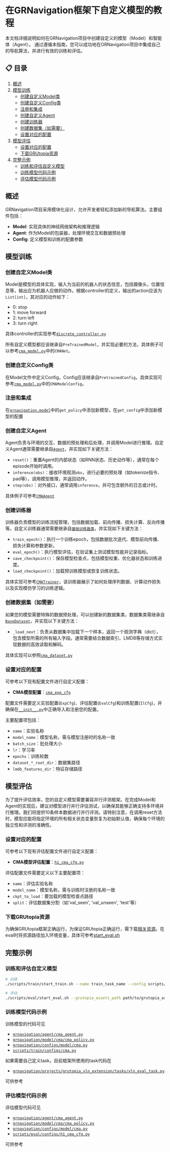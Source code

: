 # 在GRNavigation框架下自定义模型的教程

本文档详细说明如何在GRNavigation项目中创建自定义的模型（Model）和智能体（Agent）。 通过遵循本指南，您可以成功地在GRNavigation项目中集成自己的导航算法，并进行有效的训练和评估。

## 📋 目录

1. [概述](#概述)
2. [模型训练](#模型训练)
   - [创建自定义Model类](#创建自定义model类)
   - [创建自定义Config类](#创建自定义config类)
   - [注册和集成](#注册和集成)
   - [创建自定义Agent](#创建自定义agent)
   - [创建训练器](#创建训练器)
   - [创建数据集（如需要）](#创建数据集如需要)
   - [设置对应的配置](#设置对应的配置)
3. [模型评估](#模型评估)
   - [设置对应的配置](#设置对应的配置-1)
   - [下载GRUtopia资源](#下载grutopia资源)
4. [完整示例](#完整示例)
   - [训练和评估自定义模型](#训练和评估自定义模型)
   - [训练模型代码示例](#训练模型代码示例)
   - [评估模型代码示例](#评估模型代码示例)

## 概述

GRNavigation项目采用模块化设计，允许开发者轻松添加新的导航算法。主要组件包括：

- **Model**: 实现具体的神经网络架构和推理逻辑
- **Agent**: 作为Model的包装器，处理环境交互和数据预处理
- **Config**: 定义模型和训练的配置参数

## 模型训练

### 创建自定义Model类

Model是模型的具体实现，输入为当前的机器人的状态信息，包括摄像头，位置信息等，输出应为机器人应做的动作。根据controller的定义，输出的action应该为`List[int]`，其对应的动作如下：
- 0: stop
- 1: move forward
- 2: turn left
- 3: turn right

具体controller的实现参考[`discrete_controller.py`](../grnavigation/projects/grutopia_vln_extension/controllers/discrete_controller.py)

所有自定义模型都应该继承自`PreTrainedModel`，并实现必要的方法，具体例子可以参考[`cma_model.py`](../grnavigation/model/cma/cma_policy.py)中的`CMANet`。

### 创建自定义Config类
在Model文件中定义Config，Config应该继承自`PretrainedConfig`，具体实现可参考[`cma_model.py`](../grnavigation/model/cma/cma_policy.py)中的`CMAModelConfig`。

### 注册和集成

在[`grnavigation.model`](../grnavigation/model/__init__.py)中的`get_policy`中添加新模型，在`get_config`中添加新模型的配置

### 创建自定义Agent

Agent负责与环境的交互、数据的预处理和后处理，并调用Model进行推理。自定义Agent通常需要继承自[`Agent`](../grnavigation/agent/base.py)，并实现如下关键方法：

- `reset()`：重置Agent的内部状态（如RNN状态、历史动作等），通常在每个episode开始时调用。
- `inference(obs)`：接收环境观测`obs`，进行必要的预处理（如tokenize指令、pad等），调用模型推理，并返回动作。
- `step(obs)`：对外接口，通常调用`inference`，并可包含额外的日志或计时。

具体例子可参考[`CMAAgent`](../grnavigation/agent/cma_agent.py)

### 创建训练器

训练器负责模型的训练流程管理，包括数据加载、前向传播、损失计算、反向传播等。自定义训练器通常需要继承自[`基础训练器类`](../grnavigation/trainer/base.py)，并实现如下关键方法：

- `train_epoch()`：执行一个训练epoch，包括数据批次迭代、模型前向传播、损失计算和参数更新。
- `eval_epoch()`：执行模型评估，在验证集上测试模型性能并记录指标。
- `save_checkpoint()`：保存模型检查点，包括模型权重、优化器状态和训练进度。
- `load_checkpoint()`：加载预训练模型或恢复训练状态。

具体实现可参考[`CMATrainer`](../grnavigation/trainer/cma_trainer.py)，该训练器展示了如何处理序列数据、计算动作损失以及实现模仿学习的训练逻辑。

<!-- 训练器还需要处理以下关键功能：
- **数据加载**：配置DataLoader，处理批次数据的预处理和增强
- **损失函数**：根据任务特点选择合适的损失函数（如交叉熵、MSE等）
- **优化器配置**：设置学习率调度、权重衰减等训练超参数
- **日志记录**：记录训练损失、验证指标和tensorboard可视化
- **早停机制**：监控验证性能，避免过拟合 -->


### 创建数据集（如需要）

如果您的模型需要特殊的数据预处理，可以创建新的数据集类，数据集类需继承自[`BaseDataset`](../grnavigation/dataset/base.py)，并实现以下关键方法：

- `_load_next`：负责从数据集中加载下一个样本，返回一个观测字典（dict），包含模型所需的所有输入字段。通常需要结合数据索引、LMDB等存储方式实现数据的高效读取和解码。

具体实现可以参照[`cma_dataset.py`](../grnavigation/dataset/cma_dataset.py)

### 设置对应的配置
可参考以下现有配置文件进行自定义配置：

- **CMA模型配置**：[`cma_exp_cfg`](../scripts/train/configs/cma.py)
<!-- - **Seq2Seq模型配置**：[`seq2seq_exp_cfg`](../scripts/train/configs/seq2seq.py)  
- **RDP模型配置**：[`rdp_exp_cfg`](../scripts/train/configs/rdp.py) -->

配置文件需要定义实验配置(`ExpCfg`)、评估配置(`EvalCfg`)和训练配置(`IlCfg`)，并确保在[`__init__.py`](../scripts/train/configs/__init__.py)中正确导入和注册您的配置。

主要配置项包括：
- `name`：实验名称
- `model_name`：模型名称，需与模型注册时的名称一致
- `batch_size`：批处理大小
- `lr`：学习率
- `epochs`：训练轮数
- `dataset_*_root_dir`：数据集路径
- `lmdb_features_dir`：特征存储路径

## 模型评估
为了提升评估效率，您的自定义模型需要兼容并行评测框架。在完成Model和Agent的实现后，建议对模型进行并行评估测试，以确保其能够正确支持多环境并行推理。我们将提供10条样本数据进行并行评测。请特别注意，在调用reset方法时，模型应能将指定环境的所有相关状态变量恢复为初始默认值，确保每个环境的独立性和评测的准确性。

### 设置对应的配置
可参考以下现有评估配置文件进行自定义配置：

- **CMA模型评估配置**：[`h1_cma_cfg.py`](../scripts/eval/configs/h1_cma_cfg.py)

评估配置文件需要定义以下主要配置项：
- `name`：评估实验名称
- `model_name`：模型名称，需与训练时注册的名称一致
- `ckpt_to_load`：要加载的模型检查点路径
- `split`：评估数据集分割（如'val_seen', 'val_unseen', 'test'等）

### 下载GRUtopia资源

为确保GRUtopia框架正确运行，为保证GRUtopia正确运行，需下载[相关资源](https://xxxxxx)。在eval时将资源路径加入环境变量，具体可参考[start_eval.sh](../scripts/eval/start_eval.sh)

## 完整示例

### 训练和评估自定义模型

```bash
# 训练
./scripts/train/start_train.sh --name train_task_name --config scripts/train/configs/custom.py

# 评估
./scripts/eval/start_eval.sh --grutopia_assets_path path/to/grutopia_assets --config scripts/eval/configs/custom.py 
```

### 训练模型代码示例
训练模型的代码可见
- [`grnavigation/agent/cma_agent.py`](../grnavigation/agent/cma_agent.py)
- [`grnavigation/model/cma/cma_policy.py`](../grnavigation/model/cma/cma_policy.py)
- [`grnavigation/configs/model/cma.py`](../grnavigation/configs/model/cma.py)
- [`scripts/train/configs/cma.py`](../scripts/train/configs/cma.py)

如果需要自己定义task，目前框架所使用的task代码在
- [`grnavigation/projects/grutopia_vln_extension/tasks/vln_eval_task.py`](../grnavigation/projects/grutopia_vln_extension/tasks/vln_eval_task.py)

可供参考

### 评估模型代码示例
评估模型代码可见
- [`grnavigation/agent/cma_agent.py`](../grnavigation/agent/cma_agent.py)
- [`grnavigation/model/cma/cma_policy.py`](../grnavigation/model/cma/cma_policy.py)
- [`grnavigation/configs/model/cma.py`](../grnavigation/configs/model/cma.py)
- [`scripts/eval/configs/h1_cma_cfg.py`](../scripts/eval/configs/h1_cma_cfg.py)

可供参考

